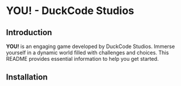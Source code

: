 # YOU! - DuckCode Studios

## Introduction

**YOU!** is an engaging game developed by DuckCode Studios. Immerse yourself in a dynamic world filled with challenges and choices. This README provides essential information to help you get started.

## Installation

